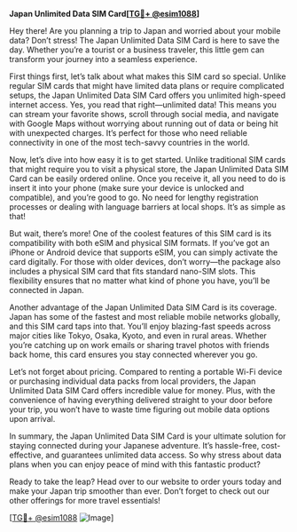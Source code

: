 **Japan Unlimited Data SIM Card[[TG💪+ @esim1088](https://t.me/s/esim1088)]**

Hey there! Are you planning a trip to Japan and worried about your mobile data? Don’t stress! The Japan Unlimited Data SIM Card is here to save the day. Whether you’re a tourist or a business traveler, this little gem can transform your journey into a seamless experience.

First things first, let’s talk about what makes this SIM card so special. Unlike regular SIM cards that might have limited data plans or require complicated setups, the Japan Unlimited Data SIM Card offers you unlimited high-speed internet access. Yes, you read that right—unlimited data! This means you can stream your favorite shows, scroll through social media, and navigate with Google Maps without worrying about running out of data or being hit with unexpected charges. It’s perfect for those who need reliable connectivity in one of the most tech-savvy countries in the world.

Now, let’s dive into how easy it is to get started. Unlike traditional SIM cards that might require you to visit a physical store, the Japan Unlimited Data SIM Card can be easily ordered online. Once you receive it, all you need to do is insert it into your phone (make sure your device is unlocked and compatible), and you’re good to go. No need for lengthy registration processes or dealing with language barriers at local shops. It’s as simple as that!

But wait, there’s more! One of the coolest features of this SIM card is its compatibility with both eSIM and physical SIM formats. If you’ve got an iPhone or Android device that supports eSIM, you can simply activate the card digitally. For those with older devices, don’t worry—the package also includes a physical SIM card that fits standard nano-SIM slots. This flexibility ensures that no matter what kind of phone you have, you’ll be connected in Japan.

Another advantage of the Japan Unlimited Data SIM Card is its coverage. Japan has some of the fastest and most reliable mobile networks globally, and this SIM card taps into that. You’ll enjoy blazing-fast speeds across major cities like Tokyo, Osaka, Kyoto, and even in rural areas. Whether you’re catching up on work emails or sharing travel photos with friends back home, this card ensures you stay connected wherever you go.

Let’s not forget about pricing. Compared to renting a portable Wi-Fi device or purchasing individual data packs from local providers, the Japan Unlimited Data SIM Card offers incredible value for money. Plus, with the convenience of having everything delivered straight to your door before your trip, you won’t have to waste time figuring out mobile data options upon arrival.

In summary, the Japan Unlimited Data SIM Card is your ultimate solution for staying connected during your Japanese adventure. It’s hassle-free, cost-effective, and guarantees unlimited data access. So why stress about data plans when you can enjoy peace of mind with this fantastic product?

Ready to take the leap? Head over to our website to order yours today and make your Japan trip smoother than ever. Don’t forget to check out our other offerings for more travel essentials!

[[TG💪+ @esim1088](https://t.me/s/esim1088) ![Image](https://i.postimg.cc/Y0z9fWf4/image.png)]